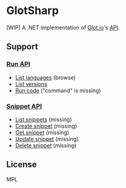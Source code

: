 # GlotSharp

[WIP] A .NET implementation of [Glot.io](https://glot.io/)'s [API](https://glot.io/api).

## Support

### [Run API](https://github.com/prasmussen/glot-run/tree/master/api_docs#run-api)

* [List languages](https://github.com/prasmussen/glot-run/blob/master/api_docs/list_languages.md) (browse)
* [List versions](https://github.com/prasmussen/glot-run/blob/master/api_docs/list_versions.md)
* [Run code](https://github.com/prasmussen/glot-run/blob/master/api_docs/run.md) ("command" is missing)

### [Snippet API](https://github.com/prasmussen/glot-snippets/tree/master/api_docs#snippets-api)

* [List snippets](https://github.com/prasmussen/glot-snippets/blob/master/api_docs/list_snippets.md) (missing)
* [Create snippet](https://github.com/prasmussen/glot-snippets/blob/master/api_docs/create_snippet.md) (missing)
* [Get snippet](https://github.com/prasmussen/glot-snippets/blob/master/api_docs/get_snippet.md) (missing)
* [Update snippet](https://github.com/prasmussen/glot-snippets/blob/master/api_docs/update_snippet.md) (missing)
* [Delete snippet](https://github.com/prasmussen/glot-snippets/blob/master/api_docs/delete_snippet.md) (missing)

## License

MPL
